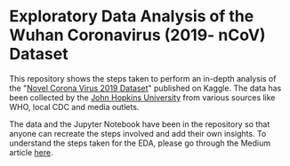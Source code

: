 # Exploratory Data Analysis of the Wuhan Coronavirus (2019- nCoV) Dataset

This repository shows the steps taken to perform an in-depth analysis of the "[Novel Corona Virus 2019 Dataset](https://www.kaggle.com/sudalairajkumar/novel-corona-virus-2019-dataset)" published on Kaggle. The data has been collected by the [John Hopkins University](https://www.jhu.edu/) from various sources like WHO, local CDC and media outlets. 

The data and the Jupyter Notebook have been in the repository so that anyone can recreate the steps involved and add their own insights. To understand the steps taken for the EDA, please go through the Medium article [here](https://medium.com/p/4d1110446478/edit).
